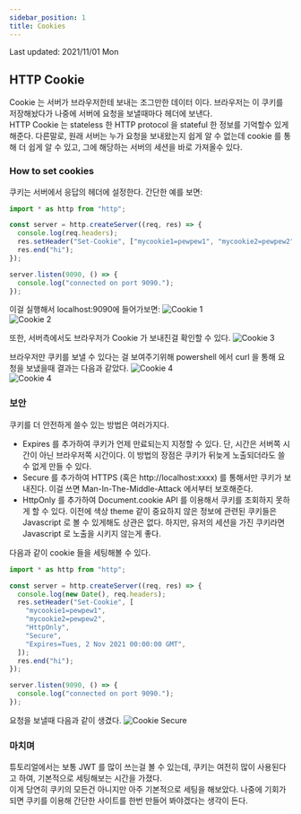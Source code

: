 ```yaml
---
sidebar_position: 1
title: Cookies
---
```


Last updated: 2021/11/01 Mon

## HTTP Cookie

Cookie 는 서버가 브라우저한테 보내는 조그만한 데이터 이다. 브라우저는 이 쿠키를 저장해놨다가 나중에 서버에 요청을 보낼때마다 헤더에 보낸다.  
HTTP Cookie 는 stateless 한 HTTP protocol 을 stateful 한 정보를 기억할수 있게 해준다. 다른말로, 원래 서버는 누가 요청을 보내왔는지 쉽게 알 수 없는데 cookie 를 통해 더 쉽게 알 수 있고, 그에 해당하는 서버의 세션을 바로 가져올수 있다.

### How to set cookies

쿠키는 서버에서 응답의 헤더에 설정한다. 간단한 예를 보면:

```js
import * as http from "http";

const server = http.createServer((req, res) => {
  console.log(req.headers);
  res.setHeader("Set-Cookie", ["mycookie1=pewpew1", "mycookie2=pewpew2"]);
  res.end("hi");
});

server.listen(9090, () => {
  console.log("connected on port 9090.");
});
```

이걸 실행해서 localhost:9090에 들어가보면:
![Cookie 1](/img/cookie/cookie1.png)  
![Cookie 2](/img/cookie/cookie2.png)

또한, 서버측에서도 브라우저가 Cookie 가 보내진걸 확인할 수 있다.
![Cookie 3](/img/cookie/cookie3.png)

브라우저만 쿠키를 보낼 수 있다는 걸 보여주기위해 powershell 에서 curl 을 통해 요청을 보냈을때 결과는 다음과 같았다.
![Cookie 4](/img/cookie/cookie_powershell1.png)  
![Cookie 4](/img/cookie/cookie_powershell.png)

### 보안

쿠키를 더 안전하게 쓸수 있는 방법은 여러가지다.

- Expires 를 추가하여 쿠키가 언제 만료되는지 지정할 수 있다. 단, 시간은 서버쪽 시간이 아닌 브라우저쪽 시간이다. 이 방법의 장점은 쿠키가 뒤늦게 노출되더라도 쓸 수 없게 만들 수 있다.
- Secure 를 추가하여 HTTPS (혹은 http://localhost:xxxx) 를 통해서만 쿠키가 보내진다. 이걸 쓰면 Man-In-The-Middle-Attack 에서부터 보호해준다.
- HttpOnly 를 추가하여 Document.cookie API 를 이용해서 쿠키를 조회하지 못하게 할 수 있다. 이전에 색상 theme 같이 중요하지 않은 정보에 관련된 쿠키들은 Javascript 로 볼 수 있게해도 상관은 없다. 하지만, 유저의 세션을 가진 쿠키라면 Javascript 로 노출을 시키지 않는게 좋다.

다음과 같이 cookie 들을 세팅해볼 수 있다.

```js
import * as http from "http";

const server = http.createServer((req, res) => {
  console.log(new Date(), req.headers);
  res.setHeader("Set-Cookie", [
    "mycookie1=pewpew1",
    "mycookie2=pewpew2",
    "HttpOnly",
    "Secure",
    "Expires=Tues, 2 Nov 2021 00:00:00 GMT",
  ]);
  res.end("hi");
});

server.listen(9090, () => {
  console.log("connected on port 9090.");
});
```

요청을 보낼때 다음과 같이 생겼다.
![Cookie Secure](/img/cookie/cookie_secure.png)

### 마치며

튜토리얼에서는 보통 JWT 를 많이 쓰는걸 볼 수 있는데, 쿠키는 여전히 많이 사용된다고 하여, 기본적으로 세팅해보는 시간을 가졌다.  
이게 당연히 쿠키의 모든건 아니지만 아주 기본적으로 세팅을 해보았다. 나중에 기회가 되면 쿠키를 이용해 간단한 사이트를 한번 만들어 봐야겠다는 생각이 든다.
